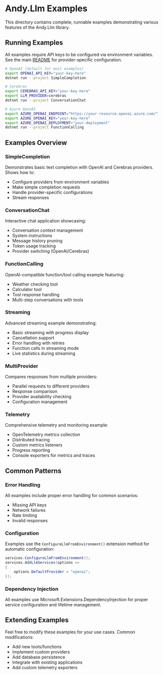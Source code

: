 # Andy.Llm Examples

This directory contains complete, runnable examples demonstrating various features of the Andy.Llm library.

## Running Examples

All examples require API keys to be configured via environment variables. See the main [README](../README.md#configuration) for provider-specific configuration.

```bash
# OpenAI (default for most examples)
export OPENAI_API_KEY="your-key-here"
dotnet run --project SimpleCompletion

# Cerebras
export CEREBRAS_API_KEY="your-key-here"
export LLM_PROVIDER=cerebras
dotnet run --project ConversationChat

# Azure OpenAI
export AZURE_OPENAI_ENDPOINT="https://your-resource.openai.azure.com/"
export AZURE_OPENAI_KEY="your-key-here"
export AZURE_OPENAI_DEPLOYMENT="your-deployment"
dotnet run --project FunctionCalling
```

## Examples Overview

### SimpleCompletion
Demonstrates basic text completion with OpenAI and Cerebras providers. Shows how to:
- Configure providers from environment variables
- Make simple completion requests
- Handle provider-specific configurations
- Stream responses

### ConversationChat
Interactive chat application showcasing:
- Conversation context management
- System instructions
- Message history pruning
- Token usage tracking
- Provider switching (OpenAI/Cerebras)

### FunctionCalling
OpenAI-compatible function/tool calling example featuring:
- Weather checking tool
- Calculator tool
- Tool response handling
- Multi-step conversations with tools

### Streaming
Advanced streaming example demonstrating:
- Basic streaming with progress display
- Cancellation support
- Error handling with retries
- Function calls in streaming mode
- Live statistics during streaming

### MultiProvider
Compares responses from multiple providers:
- Parallel requests to different providers
- Response comparison
- Provider availability checking
- Configuration management

### Telemetry
Comprehensive telemetry and monitoring example:
- OpenTelemetry metrics collection
- Distributed tracing
- Custom metrics listeners
- Progress reporting
- Console exporters for metrics and traces

## Common Patterns

### Error Handling
All examples include proper error handling for common scenarios:
- Missing API keys
- Network failures
- Rate limiting
- Invalid responses

### Configuration
Examples use the `ConfigureLlmFromEnvironment()` extension method for automatic configuration:
```csharp
services.ConfigureLlmFromEnvironment();
services.AddLlmServices(options =>
{
    options.DefaultProvider = "openai";
});
```

### Dependency Injection
All examples use Microsoft.Extensions.DependencyInjection for proper service configuration and lifetime management.

## Extending Examples

Feel free to modify these examples for your use cases. Common modifications:
- Add new tools/functions
- Implement custom providers
- Add database persistence
- Integrate with existing applications
- Add custom telemetry exporters